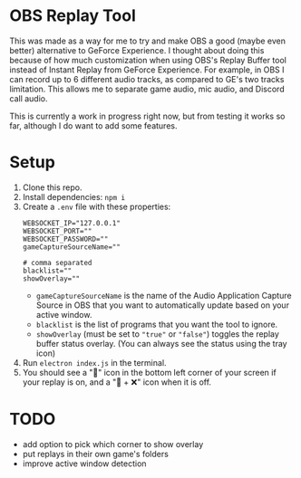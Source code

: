 # OBS Replay Tool
This was made as a way for me to try and make OBS a good (maybe even better) alternative to GeForce Experience.
I thought about doing this because of how much customization when using OBS's Replay Buffer tool instead of Instant Replay from GeForce Experience. For example, in OBS I can record up to 6 different audio tracks, as compared to GE's two tracks limitation. This allows me to separate game audio, mic audio, and Discord call audio.

This is currently a work in progress right now, but from testing it works so far, although I do want to add some features.

# Setup
1. Clone this repo.
2. Install dependencies: `npm i`
3. Create a `.env` file with these properties:
   ```
   WEBSOCKET_IP="127.0.0.1"
   WEBSOCKET_PORT=""
   WEBSOCKET_PASSWORD=""
   gameCaptureSourceName=""

   # comma separated
   blacklist="" 
   showOverlay=""
   ```
   - `gameCaptureSourceName` is the name of the Audio Application Capture Source in OBS that you want to automatically update based on your active window.
   - `blacklist` is the list of programs that you want the tool to ignore.
   - `showOverlay` (must be set to `"true"` or `"false"`) toggles the replay buffer status overlay. (You can always see the status using the tray icon)
4. Run `electron index.js` in the terminal.
5. You should see a "🔁" icon in the bottom left corner of your screen if your replay is on, and a "🔁 + ❌" icon when it is off.

# TODO
- add option to pick which corner to show overlay
- put replays in their own game's folders
- improve active window detection